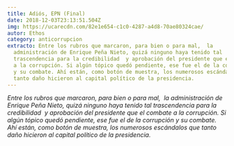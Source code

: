 ```yaml
---
title: Adiós, EPN (Final)
date: 2018-12-03T23:13:51.504Z
img: https://ucarecdn.com/82e1e654-c1c0-4287-a4d8-70ae80324cae/
autor: Ethos
category: anticorrupcion
extracto: Entre los rubros que marcaron, para bien o para mal,  la
  administración de Enrique Peña Nieto, quizá ninguno haya tenido tal
  trascendencia para la credibilidad  y aprobación del presidente que el combate
  a la corrupción. Si algún tópico quedó pendiente, ese fue el de la corrupción
  y su combate. Ahí están, como botón de muestra, los numerosos escándalos que
  tanto daño hicieron al capital político de la presidencia.
---
```

*Entre los rubros que marcaron, para bien o para mal,  la administración de Enrique Peña Nieto, quizá ninguno haya tenido tal trascendencia para la credibilidad  y aprobación del presidente que el combate a la corrupción. Si algún tópico quedó pendiente, ese fue el de la corrupción y su combate. Ahí están, como botón de muestra, los numerosos escándalos que tanto daño hicieron al capital político de la presidencia.*